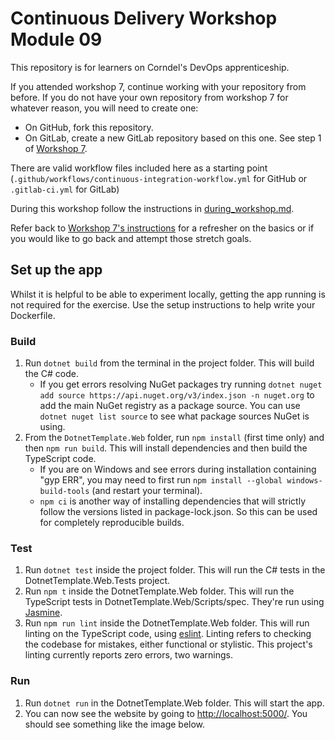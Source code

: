 # Continuous Delivery Workshop Module 09

This repository is for learners on Corndel's DevOps apprenticeship.

If you attended workshop 7, continue working with your repository from before. If you do not have your own repository from workshop 7 for whatever reason, you will need to create one:
- On GitHub, fork this repository.
- On GitLab, create a new GitLab repository based on this one. See step 1 of [Workshop 7](https://github.com/CorndelWithSoftwire/DevOps-Course-Workshop-Module-07-Learners/blob/main/gitlab.md).

There are valid workflow files included here as a starting point (`.github/workflows/continuous-integration-workflow.yml` for GitHub or `.gitlab-ci.yml` for GitLab)

During this workshop follow the instructions in [during_workshop.md](./during_workshop.md).

Refer back to [Workshop 7's instructions](https://github.com/CorndelWithSoftwire/DevOps-Course-Workshop-Module-07-Learners/blob/main/during_workshop_7.md) for a refresher on the basics or if you would like to go back and attempt those stretch goals.

## Set up the app

Whilst it is helpful to be able to experiment locally, getting the app running is not required for the exercise. Use the setup instructions to help write your Dockerfile.

### Build

1. Run `dotnet build` from the terminal in the project folder. This will build the C# code.
    * If you get errors resolving NuGet packages try running `dotnet nuget add source https://api.nuget.org/v3/index.json -n nuget.org` to add the main NuGet registry as a package source.
    You can use `dotnet nuget list source` to see what package sources NuGet is using.
2. From the `DotnetTemplate.Web` folder, run `npm install` (first time only) and then `npm run build`. This will install dependencies and then build the TypeScript code.
    * If you are on Windows and see errors during installation containing "gyp ERR", you may need to first run `npm install --global windows-build-tools` (and restart your terminal).
    * `npm ci` is another way of installing dependencies that will strictly follow the versions listed in package-lock.json. So this can be used for completely reproducible builds.

### Test

1. Run `dotnet test` inside the project folder. This will run the C# tests in the DotnetTemplate.Web.Tests project.
2. Run `npm t` inside the DotnetTemplate.Web folder. This will run the TypeScript tests in DotnetTemplate.Web/Scripts/spec. They're run using [Jasmine](https://jasmine.github.io/).
3. Run `npm run lint` inside the DotnetTemplate.Web folder. This will run linting on the TypeScript code, using [eslint](https://eslint.org/). Linting refers to checking the codebase for mistakes, either functional or stylistic. This project's linting currently reports zero errors, two warnings.

### Run

1. Run `dotnet run` in the DotnetTemplate.Web folder. This will start the app.
2. You can now see the website by going to [http://localhost:5000/](http://localhost:5000/). You should see something like the image below.
